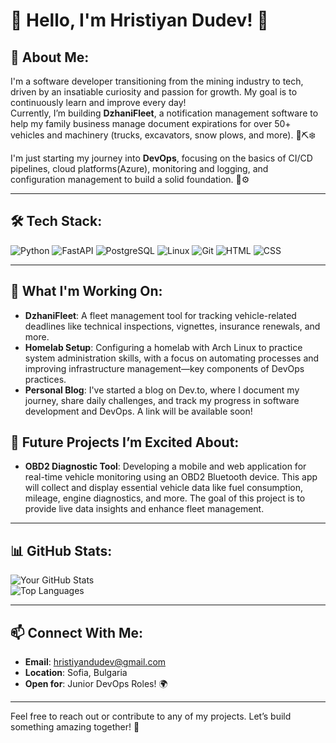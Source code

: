 # 🌟 Hello, I'm Hristiyan Dudev! 🌟  

## 🚀 About Me:
I'm a software developer transitioning from the mining industry to tech, driven by an insatiable curiosity and passion for growth. My goal is to continuously learn and improve every day!  
Currently, I’m building **DzhaniFleet**, a notification management software to help my family business manage document expirations for over 50+ vehicles and machinery (trucks, excavators, snow plows, and more). 🚛⛏️❄️

I'm just starting my journey into **DevOps**, focusing on the basics of CI/CD pipelines, cloud platforms(Azure), monitoring and logging, and configuration management to build a solid foundation. 🐧⚙️

---

## 🛠️ Tech Stack:
![Python](https://img.shields.io/badge/-Python-3776AB?logo=python&logoColor=white&style=flat)  ![FastAPI](https://img.shields.io/badge/-FastAPI-009688?logo=fastapi&logoColor=white&style=flat)  ![PostgreSQL](https://img.shields.io/badge/-PostgreSQL-4169E1?logo=postgresql&logoColor=white&style=flat)  ![Linux](https://img.shields.io/badge/-Linux-FCC624?logo=linux&logoColor=black&style=flat)  ![Git](https://img.shields.io/badge/-Git-F05032?logo=git&logoColor=white&style=flat)  ![HTML](https://img.shields.io/badge/-HTML-E34F26?logo=html5&logoColor=white&style=flat)  ![CSS](https://img.shields.io/badge/-CSS-1572B6?logo=css3&logoColor=white&style=flat)  

---

## 🌱 What I'm Working On:
- **DzhaniFleet**: A fleet management tool for tracking vehicle-related deadlines like technical inspections, vignettes, insurance renewals, and more.  
- **Homelab Setup**: Configuring a homelab with Arch Linux to practice system administration skills, with a focus on automating processes and improving infrastructure management—key components of DevOps practices.
- **Personal Blog**: I've started a blog on Dev.to, where I document my journey, share daily challenges, and track my progress in software development and DevOps. A link will be available soon!
## 🚀 Future Projects I’m Excited About:
- **OBD2 Diagnostic Tool**: Developing a mobile and web application for real-time vehicle monitoring using an OBD2 Bluetooth device. This app will collect and display essential vehicle data like fuel consumption, mileage, engine diagnostics, and more. The goal of this project is to provide live data insights and enhance fleet management.
  
---

## 📊 GitHub Stats:
![Your GitHub Stats](https://github-readme-stats.vercel.app/api?username=hristiyandudev55&show_icons=true&theme=radical)  
![Top Languages](https://github-readme-stats.vercel.app/api/top-langs/?username=hristiyandudev55&layout=compact&theme=radical)  

---

## 📫 Connect With Me:
- **Email**: hristiyandudev@gmail.com  
- **Location**: Sofia, Bulgaria  
- **Open for**: Junior DevOps Roles! 🌍  

---

Feel free to reach out or contribute to any of my projects. Let’s build something amazing together! 🚀
